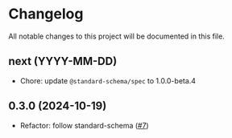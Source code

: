 # Changelog

All notable changes to this project will be documented in this file.

## next (YYYY-MM-DD)

* Chore: update `@standard-schema/spec` to 1.0.0-beta.4

## 0.3.0 (2024-10-19)

* Refactor: follow standard-schema ([#7](https://github.com/modevol-com/gqloom/pull/7))
